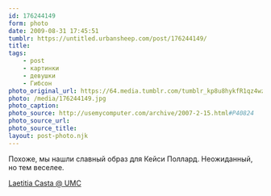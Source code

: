 ```yaml
---
id: 176244149
form: photo
date: 2009-08-31 17:45:51
tumblr: https://untitled.urbansheep.com/post/176244149/
title:
tags:
    - post
    - картинки
    - девушки
    - Гибсон
photo_original_url: https://64.media.tumblr.com/tumblr_kp8u8hykfR1qz4wzio1_1280.jpg
photo: /media/176244149.jpg
photo_caption: 
photo_source: http://usemycomputer.com/archive/2007-2-15.html#P40824
photo_source_url:
photo_source_title:
layout: post-photo.njk
---
```


<p>Похоже, мы нашли славный образ для Кейси Поллард. Неожиданный, но тем веселее.</p>

<p><a href="http://usemycomputer.com/archive/2007-2-15.html#P40824">Laetitia Casta @ UMC</a></p>

